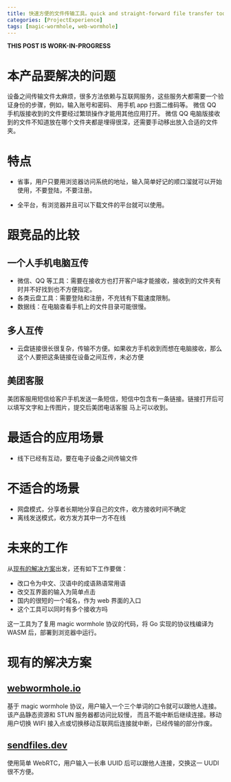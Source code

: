 ```yaml
---
title: 快速方便的文件传输工具。quick and straight-forward file transfer tool
categories: [ProjectExperience]
tags: [magic-wormhole, web-wormhole]
---
```


**THIS POST IS WORK-IN-PROGRESS**

# 本产品要解决的问题

设备之间传输文件太麻烦，很多方法依赖与互联网服务，这些服务大都需要一个验证身份的步骤，例如，输入账号和密码、
用手机 app 扫面二维码等。
微信 QQ 手机版接收到的文件要经过繁琐操作才能用其他应用打开。
微信 QQ 电脑版接收到的文件不知道放在哪个文件夹都是埋得很深，还需要手动移出放入合适的文件夹。

# 特点

- 省事，用户只要用浏览器访问系统的地址，输入简单好记的顺口溜就可以开始使用，不要登陆，不要注册。

- 全平台，有浏览器并且可以下载文件的平台就可以使用。

# 跟竞品的比较

## 一个人手机电脑互传

- 微信、QQ 等工具：需要在接收方也打开客户端才能接收，接收到的文件夹有时并不好找到也不方便指定。
- 各类云盘工具：需要登陆和注册，不充钱有下载速度限制。
- 数据线：在电脑查看手机上的文件目录可能很慢。

## 多人互传

- 云盘链接很长很复杂，传输不方便。如果收方手机收到而想在电脑接收，那么这个人要把这条链接在设备之间互传，未必方便

## 美团客服

美团客服用短信给客户手机发送一条短信，短信中包含有一条链接。链接打开后可以填写文字和上传图片，提交后美团电话客服
马上可以收到。

# 最适合的应用场景

- 线下已经有互动，要在电子设备之间传输文件

# 不适合的场景

- 网盘模式，分享者长期地分享自己的文件，收方接收时间不确定
- 离线发送模式，收方发方其中一方不在线

# 未来的工作

从[现有的解决方案](https://github.com/saljam/webwormhole)出发，还有如下工作要做：

- 改口令为中文、汉语中的成语熟语常用语
- 改交互界面的输入为简单点击
- 国内的很短的一个域名，作为 web 界面的入口
- 这个工具可以同时有多个接收方吗

这一工具为了复用 magic wormhole 协议的代码，将 Go 实现的协议栈编译为 WASM 后，部署到浏览器中运行。

# 现有的解决方案

## [webwormhole.io](https://webwormhole.io/)

基于 magic wormhole 协议，用户输入一个三个单词的口令就可以跟他人连接。该产品静态资源和 STUN 服务器都访问比较慢，
而且不能中断后继续连接。移动用户切换 WIFI 接入点或切换移动互联网后连接就中断，已经传输的部分作废。

## [sendfiles.dev](https://sendfiles.dev/)

使用简单 WebRTC，用户输入一长串 UUID 后可以跟他人连接，交换这一 UUDI 很不方便。
